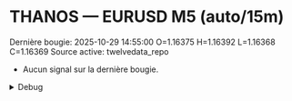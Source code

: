 # THANOS — EURUSD M5 (auto/15m)
Dernière bougie: 2025-10-29 14:55:00  O=1.16375  H=1.16392  L=1.16368  C=1.16369
Source active: twelvedata_repo

- Aucun signal sur la dernière bougie.

<details><summary>Debug</summary>

- TD_API_KEY manquant.

</details>